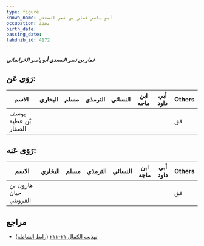 ```yaml
---
type: figure
known_name: أبو ياسر عمار بن نصر السعدي
occupation: محدث
birth_date:
passing_date:
tahdhib_id: 4172
---
```

##### عمار بن نصر السعدي أبو ياسر الخراساني

## رَوَى عَن:
| الاسم                | البخاري | مسلم | الترمذي | النسائي | ابن ماجه | أبي داود | Others |
| -------------------- | ------- | ---- | ------- | ------- | -------- | -------- | ------ |
| يوسف بْن عطية الصفار |         |      |         |         |          |          | فق     |
## رَوَى عَنه:
| الاسم                  | البخاري | مسلم | الترمذي | النسائي | ابن ماجه | أبي داود | Others |
| ---------------------- | ------- | ---- | ------- | ------- | -------- | -------- | ------ |
| هارون بن حيان القزويني |         |      |         |         |          |          | فق     |
## مراجع
- [تهذيب الكمال ٢١-٢١١](obsidian://open?vault=Tahdhib-al-Kamal&file=Figures/٤١٧٢-عمار%20بن%20نصر%20السعدي%20أبو%20ياسر%20الخراساني) ([رابط الشاملة](https://shamela.ws/book/3722/10858))